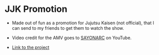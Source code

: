 # JJK Promotion

- Made out of fun as a promotion for Jujutsu Kaisen (not official), that I can send to my friends to get them to watch the show.

- Video credit for the AMV goes to [SAYONARC](https://www.youtube.com/watch?v=CY5WLrSYPzo) on YouTube.

- [Link to the project](https://thajeepan-rathiharan.github.io/old_project/)
